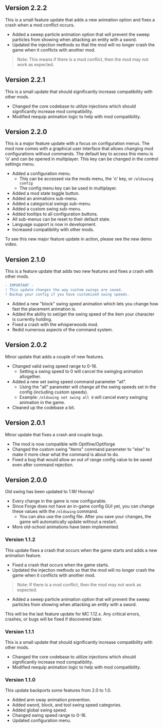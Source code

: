 ## Version 2.2.2
This is a small feature update that adds a new animation option and fixes a crash when a mod conflict occurs.
- Added a sweep particle animation option that will prevent the sweep particles from showing when attacking an entity with a sword.
- Updated the injection methods so that the mod will no longer crash the game when it conflicts with another mod.
> Note: This means if there is a mod conflict, then the mod may not work as expected.

## Version 2.2.1
This is a small update that should significantly increase compatibility with other mods.
- Changed the core codebase to utilize injections which should significantly increase mod compatibility.
- Modified reequip animation logic to help with mod compatibility.

## Version 2.2.0
This is a major feature update with a focus on configuration menus. The mod now comes with a graphical user interface that allows changing mod configurations without commands. The default key to access this menu is 'o' and can be opened in multiplayer. This key can be changed in the control settings menu.
- Added a configuration menu.
  - This can be accessed via the mods menu, the 'o' key, or `/oldswing config`
  - The config menu key can be used in multiplayer.
- Added a mod state toggle button.
- Added an animations sub-menu.
- Added a categorical swings sub-menu.
- Added a custom swing sub-menu.
- Added tooltips to all configuration buttons.
- All sub-menus can be reset to their default state.
- Language support is now in development.
- Increased compatibility with other mods.

To see this new major feature update in action, please see the new demo video.

## Version 2.1.0
This is a feature update that adds two new features and fixes a crash with other mods.
```diff
- IMPORTANT -
! This update changes the way custom swings are saved.
! Backup your config if you have customized swing speeds.
```
- Added a new "block" swing speed animation which lets you change how fast the placement animation is.
- Added the ability to set/get the swing speed of the item your character is currently holding.
- Fixed a crash with the whisperwoods mod.
- Redid numerous aspects of the command system.

## Version 2.0.2
Minor update that adds a couple of new features.
- Changed valid swing speed range to 0-16.
    - Setting a swing speed to 0 will cancel the swinging animation altogether.
- Added a new set swing speed command parameter "all".
    - Using the "all" parameter will change all the swing speeds set in the config (including custom speeds).
    - Example: `/oldswing set swing all 0` will cancel every swinging animation in the game.
- Cleaned up the codebase a bit.

## Version 2.0.1
Minor update that fixes a crash and couple bugs.
- The mod is now compatible with Optifine/Optiforge
- Changed the custom swing "items" command parameter to "else" to make it more clear what the command is about to do.
- Fixed a bug that would allow an out of range config value to be saved even after command rejection.

## Version 2.0.0
Old swing has been updated to 1.16! Hooray!
- Every change in the game is now configurable.
- Since Forge does not have an in-game config GUI yet, you can change these values with the `/oldswing` command.
    - You can also use the config file. After you save your changes, the game will automatically update without a restart.
- More old-school animations have been implemented.

### Version 1.1.2
This update fixes a crash that occurs when the game starts and adds a new animation feature.
- Fixed a crash that occurs when the game starts.
- Updated the injection methods so that the mod will no longer crash the game when it conflicts with another mod.
> Note: If there is a mod conflict, then the mod may not work as expected.
- Added a sweep particle animation option that will prevent the sweep particles from showing when attacking an entity with a sword.

This will be the last feature update for MC 1.12.x. Any critical errors, crashes, or bugs will be fixed if discovered later.

### Version 1.1.1
This is a small update that should significantly increase compatibility with other mods.
- Changed the core codebase to utilize injections which should significantly increase mod compatibility.
- Modified reequip animation logic to help with mod compatibility.

### Version 1.1.0
This update backports some features from 2.0 to 1.0.
- Added arm sway animation prevention.
- Added sword, block, and tool swing speed categories.
- Added global swing speed.
- Changed swing speed range to 0-16.
- Updated configuration menu.